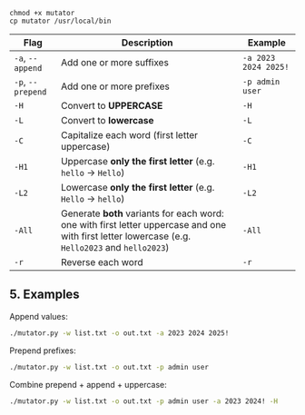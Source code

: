 
```
chmod +x mutator
cp mutator /usr/local/bin
```


| Flag              | Description                                                                                                                                      | Example              |
| ----------------- | ------------------------------------------------------------------------------------------------------------------------------------------------ | -------------------- |
| `-a`, `--append`  | Add one or more suffixes                                                                                                                         | `-a 2023 2024 2025!` |
| `-p`, `--prepend` | Add one or more prefixes                                                                                                                         | `-p admin user`      |
| `-H`              | Convert to **UPPERCASE**                                                                                                                         | `-H`                 |
| `-L`              | Convert to **lowercase**                                                                                                                         | `-L`                 |
| `-C`              | Capitalize each word (first letter uppercase)                                                                                                    | `-C`                 |
| `-H1`             | Uppercase **only the first letter** (e.g. `hello` → `Hello`)                                                                                     | `-H1`                |
| `-L2`             | Lowercase **only the first letter** (e.g. `Hello` → `hello`)                                                                                     | `-L2`                |
| `-All`            | Generate **both** variants for each word: one with first letter uppercase and one with first letter lowercase (e.g. `Hello2023` and `hello2023`) | `-All`               |
| `-r`              | Reverse each word                                                                                                                                | `-r`                 |



## 5. Examples

Append values:

```bash
./mutator.py -w list.txt -o out.txt -a 2023 2024 2025!
```

Prepend prefixes:

```bash
./mutator.py -w list.txt -o out.txt -p admin user
```

Combine prepend + append + uppercase:

```bash
./mutator.py -w list.txt -o out.txt -p admin user -a 2023 2024! -H
```
